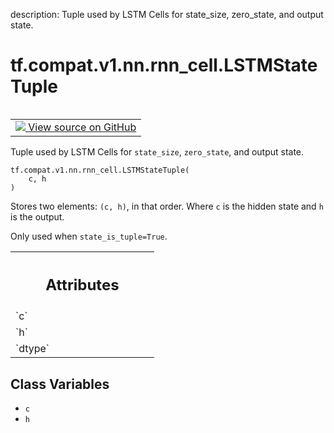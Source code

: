description: Tuple used by LSTM Cells for state_size, zero_state, and output state.

<div itemscope itemtype="http://developers.google.com/ReferenceObject">
<meta itemprop="name" content="tf.compat.v1.nn.rnn_cell.LSTMStateTuple" />
<meta itemprop="path" content="Stable" />
<meta itemprop="property" content="__new__"/>
<meta itemprop="property" content="c"/>
<meta itemprop="property" content="h"/>
</div>

# tf.compat.v1.nn.rnn_cell.LSTMStateTuple

<!-- Insert buttons and diff -->

<table class="tfo-notebook-buttons tfo-api nocontent" align="left">
<td>
  <a target="_blank" href="https://github.com/tensorflow/tensorflow/blob/r2.2/tensorflow/python/ops/rnn_cell_impl.py#L621-L637">
    <img src="https://www.tensorflow.org/images/GitHub-Mark-32px.png" />
    View source on GitHub
  </a>
</td>
</table>



Tuple used by LSTM Cells for `state_size`, `zero_state`, and output state.

<pre class="devsite-click-to-copy prettyprint lang-py tfo-signature-link">
<code>tf.compat.v1.nn.rnn_cell.LSTMStateTuple(
    c, h
)
</code></pre>



<!-- Placeholder for "Used in" -->

Stores two elements: `(c, h)`, in that order. Where `c` is the hidden state
and `h` is the output.

Only used when `state_is_tuple=True`.



<!-- Tabular view -->
 <table class="responsive fixed orange">
<colgroup><col width="214px"><col></colgroup>
<tr><th colspan="2"><h2 class="add-link">Attributes</h2></th></tr>

<tr>
<td>
`c`
</td>
<td>

</td>
</tr><tr>
<td>
`h`
</td>
<td>

</td>
</tr><tr>
<td>
`dtype`
</td>
<td>

</td>
</tr>
</table>



## Class Variables

* `c` <a id="c"></a>
* `h` <a id="h"></a>
